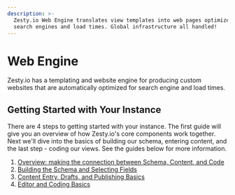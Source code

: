 ```yaml
---
description: >-
  Zesty.io Web Engine translates view templates into web pages optimized for
  search engines and load times. Global infrastructure all handled!
---
```


# Web Engine

Zesty.io has a templating and website engine for producing custom websites that are automatically optimized for search engine and load times.

## Getting Started with Your Instance

There are 4 steps to getting started with your instance. The first guide will give you an overview of how Zesty.io's core components work together. Next we'll dive into the basics of building our schema, entering content, and the last step - coding our views. See the guides below for more information.

1. [Overview: making the connection between Schema, Content, and Code](https://zesty.org/guides/the-connection-between-schema-content-and-code)
2. [Building the Schema and Selecting Fields](https://github.com/zesty-io/zesty-org/tree/63f53129027d982c71e0f5213579e0b10a768dee/services/web-engine/guides/building-the-schema-and-selecting-fields.md)
3. [Content Entry, Drafts, and Publishing Basics](https://github.com/zesty-io/zesty-org/tree/63f53129027d982c71e0f5213579e0b10a768dee/services/web-engine/guides/content-entry-drafts-and-publishing.md)
4. [Editor and Coding Basics](https://zesty.org/guides/editor-and-coding-basics)

